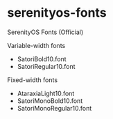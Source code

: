 # serenityos-fonts
SerenityOS Fonts (Official)

Variable-width fonts
  - SatoriBold10.font
  - SatoriRegular10.font

Fixed-width fonts
  - AtaraxiaLight10.font
  - SatoriMonoBold10.font
  - SatoriMonoRegular10.font
